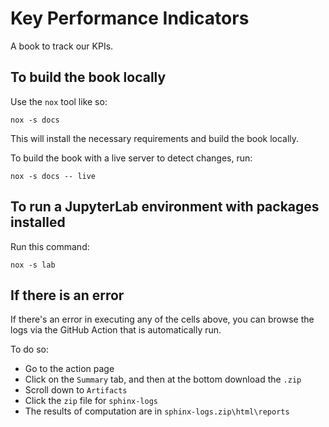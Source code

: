 # Key Performance Indicators

A book to track our KPIs.

## To build the book locally

Use the `nox` tool like so:

```
nox -s docs
```

This will install the necessary requirements and build the book locally.

To build the book with a live server to detect changes, run:

```
nox -s docs -- live
```

## To run a JupyterLab environment with packages installed

Run this command:

```
nox -s lab
```

## If there is an error

If there's an error in executing any of the cells above, you can browse the logs via the GitHub Action that is automatically run.

To do so:

- Go to the action page
- Click on the `Summary` tab, and then at the bottom download the `.zip`
- Scroll down to `Artifacts`
- Click the `zip` file for `sphinx-logs`
- The results of computation are in `sphinx-logs.zip\html\reports`
